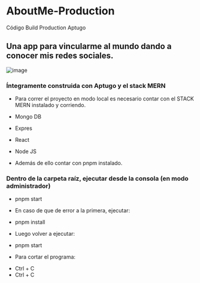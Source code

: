 # AboutMe-Production
 Código Build Production Aptugo


## Una app para vincularme al mundo dando a conocer mis redes sociales.

![image](https://user-images.githubusercontent.com/95258782/214332823-dbba6170-a123-4f47-ae12-bc69a6b8bd04.png)

### Íntegramente construida con Aptugo y el stack MERN
* Para correr el proyecto en modo local es necesario contar con el STACK MERN instalado y corriendo.

* Mongo DB
* Expres
* React
* Node JS
* Además de ello contar con pnpm instalado.

### Dentro de la carpeta raíz, ejecutar desde la consola (en modo administrador)

* pnpm start
- En caso de que de error a la primera, ejecutar: 
* pnpm install
- Luego volver a ejecutar:
* pnpm start


- Para cortar el programa:
* Ctrl + C
* Ctrl + C
